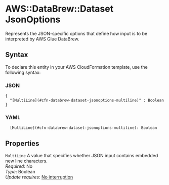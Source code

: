 # AWS::DataBrew::Dataset JsonOptions<a name="aws-properties-databrew-dataset-jsonoptions"></a>

Represents the JSON\-specific options that define how input is to be interpreted by AWS Glue DataBrew\.

## Syntax<a name="aws-properties-databrew-dataset-jsonoptions-syntax"></a>

To declare this entity in your AWS CloudFormation template, use the following syntax:

### JSON<a name="aws-properties-databrew-dataset-jsonoptions-syntax.json"></a>

```
{
  "[MultiLine](#cfn-databrew-dataset-jsonoptions-multiline)" : Boolean
}
```

### YAML<a name="aws-properties-databrew-dataset-jsonoptions-syntax.yaml"></a>

```
  [MultiLine](#cfn-databrew-dataset-jsonoptions-multiline): Boolean
```

## Properties<a name="aws-properties-databrew-dataset-jsonoptions-properties"></a>

`MultiLine`  <a name="cfn-databrew-dataset-jsonoptions-multiline"></a>
A value that specifies whether JSON input contains embedded new line characters\.  
*Required*: No  
*Type*: Boolean  
*Update requires*: [No interruption](https://docs.aws.amazon.com/AWSCloudFormation/latest/UserGuide/using-cfn-updating-stacks-update-behaviors.html#update-no-interrupt)